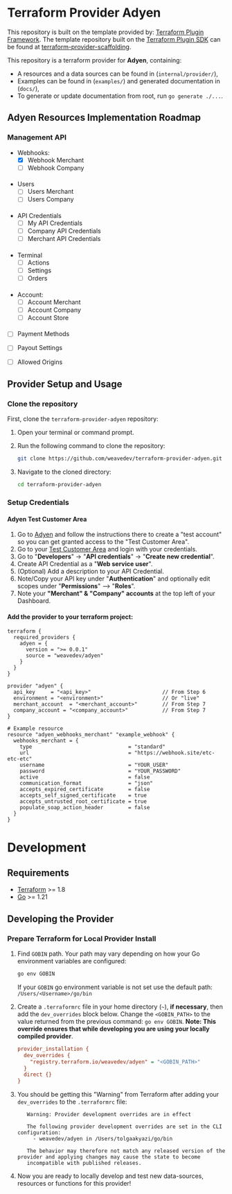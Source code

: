 # Terraform Provider Adyen

This repository is built on the template provided by: [Terraform Plugin Framework](https://github.com/hashicorp/terraform-plugin-framework). The template repository built on the [Terraform Plugin SDK](https://github.com/hashicorp/terraform-plugin-sdk) can be found at [terraform-provider-scaffolding](https://github.com/hashicorp/terraform-provider-scaffolding).

This repository is a terraform provider for **Adyen**, containing:

- A resources and a data sources can be found in (`internal/provider/`),
- Examples can be found in (`examples/`) and generated documentation in (`docs/`),
- To generate or update documentation from root, run `go generate ./...`.

## Adyen Resources Implementation Roadmap
### Management API
- Webhooks:
  - [x] Webhook Merchant
  - [ ] Webhook Company
#### 
- Users
   - [ ] Users Merchant
   - [ ] Users Company
####
- API Credentials
   - [ ] My API Credentials
   - [ ] Company API Credentials
   - [ ] Merchant API Credentials
####
   - Terminal
     - [ ] Actions
     - [ ] Settings
     - [ ] Orders
####
- Account:
   - [ ] Account Merchant
   - [ ] Account Company
   - [ ] Account Store
####
   - [ ] Payment Methods
   - [ ] Payout Settings
   - [ ] Allowed Origins


## Provider Setup and Usage

### Clone the repository

First, clone the `terraform-provider-adyen` repository:

1. Open your terminal or command prompt.
2. Run the following command to clone the repository:

    ```sh
    git clone https://github.com/weavedev/terraform-provider-adyen.git
    ```

3. Navigate to the cloned directory:

    ```sh
    cd terraform-provider-adyen
    ```
   
### Setup Credentials

#### Adyen Test Customer Area
1. Go to [Adyen](https://docs.adyen.com/get-started-with-adyen/) and follow the instructions there to create a "test account" so you can get granted access to the "Test Customer Area".
2. Go to your [Test Customer Area](https://ca-test.adyen.com/) and login with your credentials.
3. Go to "**Developers**" -> "**API credentials**" -> "**Create new credential**".
4. Create API Credential as a "**Web service user**".
5. (Optional) Add a description to your API Credential.
6. Note/Copy your API key under "**Authentication**" and optionally edit scopes under "**Permissions**" --> "**Roles**".
7. Note your **"Merchant" & "Company" accounts** at the top left of your Dashboard.

#### Add the provider to your terraform project:
```hcl
terraform {
  required_providers {
    adyen = {
      version = ">= 0.0.1"
      source = "weavedev/adyen"
    }
  }
}

provider "adyen" {
  api_key     = "<api_key>"                       // From Step 6
  environment = "<environment>"                   // Or "live"
  merchant_account  = "<merchant_account>"        // From Step 7
  company_account = "<company_account>"           // From Step 7
}

# Example resource
resource "adyen_webhooks_merchant" "example_webhook" {
  webhooks_merchant = {
    type                               = "standard"
    url                                = "https://webhook.site/etc-etc-etc"
    username                           = "YOUR_USER"
    password                           = "YOUR_PASSWORD"
    active                             = false
    communication_format               = "json"
    accepts_expired_certificate        = false
    accepts_self_signed_certificate    = true
    accepts_untrusted_root_certificate = true
    populate_soap_action_header        = false
  }
}
```
Development
===========
## Requirements

- [Terraform](https://developer.hashicorp.com/terraform/downloads) >= 1.8
- [Go](https://golang.org/doc/install) >= 1.21

## Developing the Provider

### Prepare Terraform for Local Provider Install

1. Find `GOBIN` path. Your path may vary depending on how your Go environment variables are configured:
    ```bash
    go env GOBIN
    ```

   If your `GOBIN` go environment variable is not set use the default path: `/Users/<Username>/go/bin`

2. Create a `.terraformrc` file in your home directory (`~`), **if necessary**, then add the `dev_overrides` block below. Change the `<GOBIN_PATH>` to the value returned from the previous command: `go env GOBIN`. **Note: This override ensures that while developing you are using your locally compiled provider**.
    ```ini
    provider_installation {
      dev_overrides {
        "registry.terraform.io/weavedev/adyen" = "<GOBIN_PATH>"
      }
      direct {}
    }
    ```
3. You should be getting this "Warning" from Terraform after adding your `dev_overrides` to the `.terraformrc` file: 
   ```
      Warning: Provider development overrides are in effect
   
      The following provider development overrides are set in the CLI configuration:
        - weavedev/adyen in /Users/tolgaakyazi/go/bin
      
      The behavior may therefore not match any released version of the provider and applying changes may cause the state to become
      incompatible with published releases.
   ```
4. Now you are ready to locally develop and test new data-sources, resources or functions for this provider!  

##



